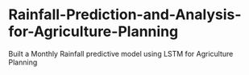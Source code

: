# Rainfall-Prediction-and-Analysis-for-Agriculture-Planning
Built a Monthly Rainfall predictive model using LSTM for Agriculture Planning
